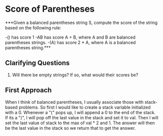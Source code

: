 # Score of Parentheses #

***Given a balanced parentheses string S, compute the score of the string based on the following rule:

-() has score 1
-AB has score A + B, where A and B are balanced parentheses strings.
-(A) has score 2 * A, where A is a balanced parentheses string.***

## Clarifying Questions ##

1. Will there be empty strings? If so, what would their scores be?

## First Approach ##

When I think of balanced parentheses, I usually associate those with stack-based problems. So first I would like to create a stack variable initialized with a 0. Whenever a "(" pops up, I will append a 0 to the end of the stack. If its a ")", I will pop off the last value in the stack and set it to val. Then I will set the last value of stack to the max of val * 2 and 1. The answer will then be the last value in the stack so we return that to get the answer. 
